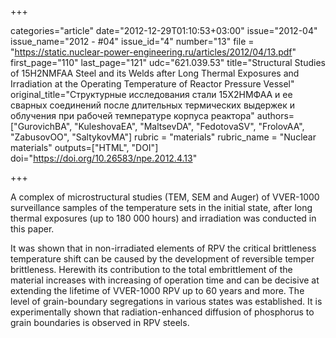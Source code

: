 +++

categories="article"
date="2012-12-29T01:10:53+03:00"
issue="2012-04"
issue_name="2012 - #04"
issue_id="4"
number="13"
file = "https://static.nuclear-power-engineering.ru/articles/2012/04/13.pdf"
first_page="110"
last_page="121"
udc="621.039.53"
title="Structural Studies of 15H2NMFAA Steel and its Welds after Long Thermal Exposures and Irradiation at the Operating Temperature of Reactor Pressure Vessel"
original_title="Cтруктурные исследования стали 15Х2НМФАА и ее сварных соединений после длительных термических выдержек и облучения при рабочей температуре корпуса реактора"
authors=["GurovichBA", "KuleshovaEA", "MaltsevDA", "FedotovaSV", "FrolovAA", "ZabusovOO", "SaltykovMA"]
rubric = "materials"
rubric_name = "Nuclear materials"
outputs=["HTML", "DOI"]
doi="https://doi.org/10.26583/npe.2012.4.13"

+++

A complex of microstructural studies (TEM, SEM and Auger) of VVER-1000 surveillance samples of the temperature sets in the initial state, after long thermal exposures (up to 180 000 hours) and irradiation was conducted in this paper.

It was shown that in non-irradiated elements of RPV the critical brittleness temperature shift can be caused by the development of reversible temper brittleness. Herewith its contribution to the total embrittlement of the material increases with increasing of operation time and can be decisive at extending the lifetime of VVER-1000 RPV up to 60 years and more. The level of grain-boundary segregations in various states was established. It is experimentally shown that radiation-enhanced diffusion of phosphorus to grain boundaries is observed in RPV steels.